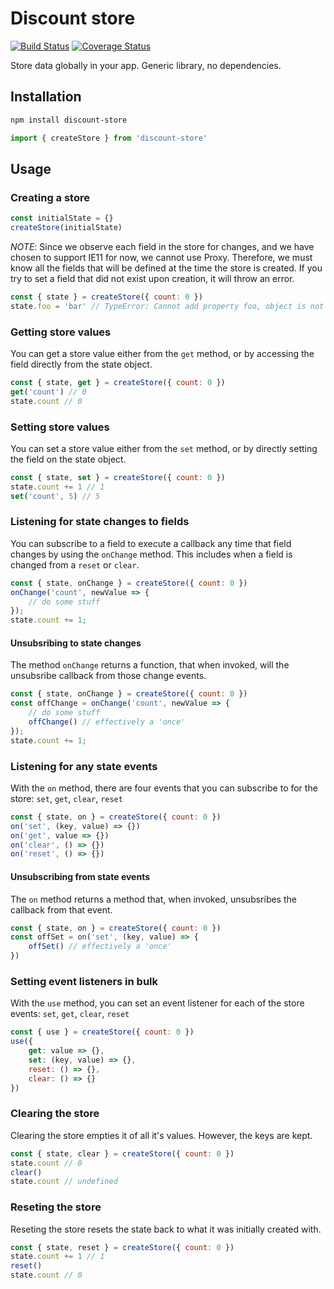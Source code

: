 # Discount store

[![Build Status](https://travis-ci.org/scttdavs/discount-store.svg?branch=master)](https://travis-ci.org/scttdavs/discount-store)
[![Coverage Status](https://coveralls.io/repos/github/scttdavs/discount-store/badge.svg?branch=master)](https://coveralls.io/github/scttdavs/discount-store?branch=master)

Store data globally in your app. Generic library, no dependencies.

## Installation

```sh
npm install discount-store
```

```js
import { createStore } from 'discount-store'
```

## Usage

### Creating a store
```js
const initialState = {}
createStore(initialState)
```

*NOTE*: Since we observe each field in the store for changes, and we have chosen to support IE11 for now, we cannot use Proxy. Therefore, we must know all the fields that will be defined at the time the store is created. If you try to set a field that did not exist upon creation, it will throw an error.

```js
const { state } = createStore({ count: 0 })
state.foo = 'bar' // TypeError: Cannot add property foo, object is not extensible
```

### Getting store values

You can get a store value either from the `get` method, or by accessing the field directly from the state object.

```js
const { state, get } = createStore({ count: 0 })
get('count') // 0
state.count // 0
```

### Setting store values

You can set a store value either from the `set` method, or by directly setting the field on the state object.

```js
const { state, set } = createStore({ count: 0 })
state.count += 1 // 1
set('count', 5) // 5
```

### Listening for state changes to fields

You can subscribe to a field to execute a callback any time that field changes by using the `onChange` method. This includes when a field is changed from a `reset` or `clear`.

```js
const { state, onChange } = createStore({ count: 0 })
onChange('count', newValue => {
    // do some stuff
});
state.count += 1;
```

#### Unsubsribing to state changes

The method `onChange` returns a function, that when invoked, will the unsubsribe callback from those change events.

```js
const { state, onChange } = createStore({ count: 0 })
const offChange = onChange('count', newValue => {
    // do some stuff
    offChange() // effectively a 'once'
});
state.count += 1;
```

### Listening for any state events

With the `on` method, there are four events that you can subscribe to for the store: `set`, `get`, `clear`, `reset`

```js
const { state, on } = createStore({ count: 0 })
on('set', (key, value) => {})
on('get', value => {})
on('clear', () => {})
on('reset', () => {})
```

#### Unsubscribing from state events

The `on` method returns a method that, when invoked, unsubsribes the callback from that event.

```js
const { state, on } = createStore({ count: 0 })
const offSet = on('set', (key, value) => {
    offSet() // effectively a 'once'
})
```

### Setting event listeners in bulk

With the `use` method, you can set an event listener for each of the store events: `set`, `get`, `clear`, `reset`

```js
const { use } = createStore({ count: 0 })
use({
    get: value => {},
    set: (key, value) => {},
    reset: () => {},
    clear: () => {}
})
```

### Clearing the store

Clearing the store empties it of all it's values. However, the keys are kept.

```js
const { state, clear } = createStore({ count: 0 })
state.count // 0
clear()
state.count // undefined
```

### Reseting the store

Reseting the store resets the state back to what it was initially created with.

```js
const { state, reset } = createStore({ count: 0 })
state.count += 1 // 1
reset()
state.count // 0
```
